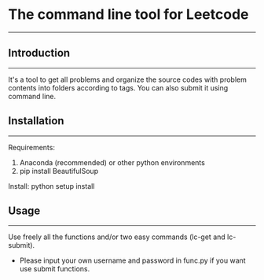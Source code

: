 # The command line tool for Leetcode
------------------------------------

## Introduction
---------------
It's a tool to get all problems and organize the source codes with problem contents
into folders according to tags. You can also submit it using command line.

## Installation
---------------
Requirements:
1. Anaconda (recommended) or other python environments
2. pip install BeautifulSoup

Install:
python setup install

## Usage
--------
Use freely all the functions and/or two easy commands (lc-get and lc-submit).
* Please input your own username and password in func.py if you want use submit functions.
